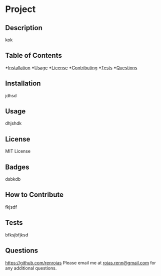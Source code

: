 # Project
## Description
kok

## Table of Contents
*[Installation](#Installation)
*[Usage](#Usage)
*[License](#License)
*[Contributing](#Contributing)
*[Tests](#Tests)
*[Questions](#Questions)

## Installation
jdhsd

## Usage

dhjshdk
## License

MIT License

## Badges
dsbkdb

## How to Contribute
fkjsdf

## Tests
bfksjbfjksd

## Questions
https://github.com/renrojas
Please email me at <rojas.renn@gmail.com> for any additional questions.
  
